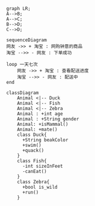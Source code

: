```mermaid
graph LR;
A-->B;
A-->C;
B-->D;
C-->D;
```
<!-- ~~~mermaid
pie  
"喜欢宅" : 15
"天气太热或太冷" : 20
"穷" : 500
~~~ -->

~~~mermaid
sequenceDiagram
网友 ->> + 淘宝 : 网购钟意的商品
淘宝 -->> - 网友 : 下单成功

loop 一天七次
    网友 ->> + 淘宝 : 查看配送进度
    淘宝 -->> - 网友 : 配送中
end
~~~

~~~mermaid
classDiagram
    Animal <|-- Duck
    Animal <|-- Fish
    Animal <|-- Zebra
    Animal : +int age
    Animal : +String gender
    Animal: +isMammal()
    Animal: +mate()
    class Duck{
      +String beakColor
      +swim()
      +quack()
    }
    class Fish{
      -int sizeInFeet
      -canEat()
    }
    class Zebra{
      +bool is_wild
      +run()
    }
~~~